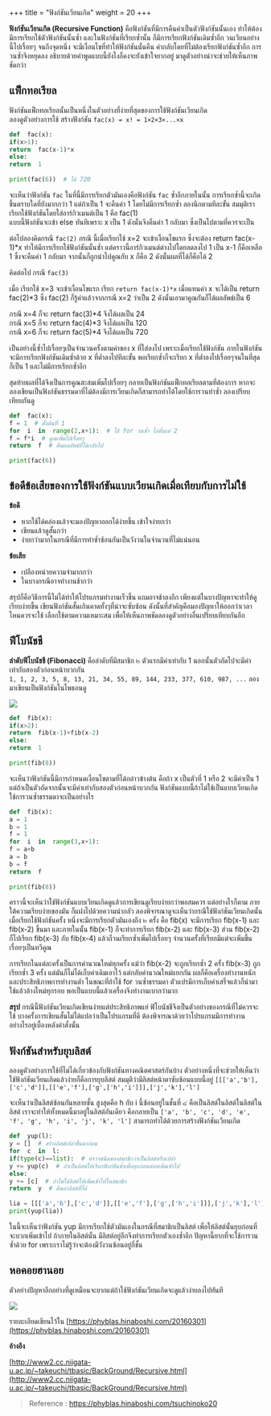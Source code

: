 +++
title = "ฟังก์ชันเวียนเกิด"
weight = 20
+++

**ฟังก์ชันเวียนเกิด  (Recursive Function)** คือฟังก์ชันที่มีการคืนค่าเป็นตัวฟังก์ชันนั้นเอง ทำให้ต้องมีการเรียกใช้ตัวฟังก์ชันนั้นซ้ำ และในฟังก์ชันที่เรียกซ้ำนั้น ก็มีการเรียกฟังก์ชันเดิมซ้ำอีก วนเวียนอย่างนี้ไปเรื่อยๆ จนถึงจุดหนึ่ง จะมีเงื่อนไขที่ทำให้ฟังก์ชันนั้นคืน ค่ากลับโดยที่ไม่ต้องเรียกฟังก์ชันซ้ำอีก การวนซ้ำจึงหยุดลง  อธิบายด้วยคำพูดแบบนี้ยังไงก็คงจะยังเข้าใจยากอยู่ มาดูตัวอย่างน่าจะช่วยให้เห็นภาพชัดกว่า  

  
## **แฟ็กทอเรียล**  

ฟังก์ชันแฟ็กทอเรียลนั้นเป็นหนึ่งในตัวอย่างที่ง่ายที่สุดของการใช้ฟังก์ชันเวียนเกิด  
ลองดูตัวอย่างการใช้ สร้างฟังก์ชัน `fac(x) = x! = 1×2×3×...×x`

```py
def  fac(x):  
if(x>1):  
return  fac(x-1)*x  
else:  
return  1  
  
print(fac(6))  # ได้ 720
```
  
จะเห็นว่าฟังก์ชัน `fac` ในที่นี้มีการเรียกตัวมันเองคือฟังก์ชัน `fac` ซ้ำอีกภายในนั้น การเรียกซ้ำนี้จะเกิดขึ้นตราบใดที่ยังมากกว่า 1 แต่ถ้าเป็น 1 จะคืนค่า 1 โดยไม่มีการเรียกซ้ำ  ลองนึกตามทีละขั้น สมมุติเราเรียกใช้ฟังก์ชันโดยใส่อาร์กิวเมนต์เป็น 1 คือ fac(1)  
แบบนี้ฟังก์ชันจะเข้า else ทันทีเพราะ x เป็น 1 ดังนั้นจึงคืนค่า 1 กลับมา ซึ่งเป็นไปตามที่ควรจะเป็น  
  
ต่อไปลองคิดกรณี `fac(2)`  กรณี นี้เมื่อเรียกใช้ x=2 จะเข้าเงื่อนไขแรก ซึ่งจะต้อง return fac(x-1)*x ทำให้มีการเรียกใช้ฟังก์ชันนั้นซ้ำ แต่คราวนี้อาร์กิวเมนต์ต่างไปโดยลดลงไป 1 เป็น x-1 ก็คือเหลือ 1  ซึ่งจะคืนค่า 1 กลับมา จากนั้นก็ถูกนำไปคูณกับ x ก็คือ 2 ดังนั้นผลที่ได้ก็คือได้ 2  
  
คิดต่อไป กรณี `fac(3)`  
  
เมื่อ เรียกใช้ x=3 จะเข้าเงื่อนไขแรก เรียก `return fac(x-1)*x` เมื่อแทนค่า x จะได้เป็น return fac(2)*3 ซึ่ง fac(2) ก็รู้ค่าแล้วจากกรณี x=2 ว่าเป็น 2 ดังนั้นเอามาคูณกันก็ได้ผลลัพธ์เป็น 6  
  
กรณี x=4 ก็จะ return fac(3)*4 จึงได้ผลเป็น 24  
กรณี x=5 ก็จะ return fac(4)*3 จึงได้ผลเป็น 120  
กรณี x=6 ก็จะ return fac(5)*4 จึงได้ผลเป็น 720  
  
เป็นอย่างนี้ซ้ำไปเรื่อยๆเป็นจำนวนครั้งตามค่าของ x ที่ใส่ลงไป  เพราะเมื่อเรียกใช้ฟังก์ชัน ภายในฟังก์ชันจะมีการเรียกฟังก์ชันเดิมซ้ำด้วย x ที่ต่ำลงไปทีละขั้น พอเรียกซ้ำก็จะเรียก x ที่ต่ำลงไปเรื่อยๆจนในที่สุดก็เป็น 1 และไม่มีการเรียกซ้ำอีก  
  
สุดท้ายผลที่ได้จึงเป็นการคูณสะสมเพิ่มไปเรื่อยๆ กลายเป็นฟังก์ชันแฟ็กทอเรียลตามที่ต้องการ  หากจะลองเขียนเป็นฟังก์ชันธรรมดาที่ไม่ต้องมีการเวียนเกิดก็สามารถทำได้โดยใช้การวนทำซ้ำ ลองเปรียบเทียบกันดู

```py
def  fac(x):  
f = 1  # ตั้งต้นที่ 1  
for  i  in  range(2,x+1):  # ใช้ for วนซ้ำ ไล่ตั้งแต่ 2  
f = f*i  # คูณเพิ่มไปเรื่อยๆ  
return  f  # คืนผลลัพธ์ที่ได้กลับไป  
  
print(fac(6))
```
  
## **ข้อดีข้อเสียของการใช้ฟังก์ชันแบบเวียนเกิดเมื่อเทียบกับการไม่ใช้**  

**ข้อดี**  
- หากใช้ได้คล่องแล้วจะมองปัญหาออกได้ง่ายขึ้น เข้าใจง่ายกว่า  
- เขียนแล้วดูสั้นกว่า  
- ง่ายกว่ามากในกรณีที่มีการทำซ้ำซ้อนกันเป็นวังวนในจำนวนที่ไม่แน่นอน  
  
**ข้อเสีย**  
- เปลืองหน่วยความจำมากกว่า  
- ในบางกรณีอาจทำงานช้ากว่า  
  
สรุปก็คือวิธีการนี้ไม่ได้ทำให้โปรแกรมทำงานเร็วขึ้น แถมอาจช้าลงอีก เพียงแต่ในบางปัญหาจะทำให้ดูเรียบง่ายขึ้น เขียนฟังก์ชันสั้นเกินคาดทั้งๆที่น่าจะซับซ้อน  ดังนั้นที่สำคัญคือมองปัญหาให้ออกว่าเวลาไหนควรจะใช้ เลือกใช้ตามความเหมาะสม  เพื่อให้เห็นภาพชัดลองดูตัวอย่างอื่นเปรียบเทียบกันอีก  
  
  
  
## **ฟีโบนัชชี**  

**ลำดับฟีโบนัชชี (Fibonacci)** คือลำดับที่มีสมาชิก ๒ ตัวแรกมีค่าเท่ากับ 1 นอกนั้นตัวถัดไปจะมีค่าเท่ากับสองตัวก่อนหน้าบวกกัน  
`1, 1, 2, 3, 5, 8, 13, 21, 34, 55, 89, 144, 233, 377, 610, 987, ...`   ลองมาเขียนเป็นฟังก์ชันในไพธอนดู
  
![](https://phyblas.hinaboshi.com/rup/nayuki/tsuchinoko/c20a01.jpg)  
  

```py
def  fib(x):  
if(x>2):  
return  fib(x-1)+fib(x-2)  
else:  
return  1  
  
print(fib(8))
```
  
จะเห็นว่าฟังก์ชันนี้มีการกำหนดเงื่อนไขตามที่ได้กล่าวข้างต้น คือถ้า x เป็นตัวที่ 1 หรือ 2 จะมีค่าเป็น 1 แต่ถ้าเป็นตัวถัดจากนั้นจะมีค่าเท่ากับสองตัวก่อนหน้าบวกกัน  ฟังก์ชันแบบนี้ถ้าไม่ใช้เป็นแบบเวียนเกิด ใช้การวนซ้ำธรรมดาจะเป็นอย่างไร
```py
def  fib(x):  
a = 1  
b = 1  
f = 1  
for  i  in  range(3,x+1):  
f = a+b  
a = b  
b = f  
return  f  
  
print(fib(8))
```
  
คราวนี้จะเห็นว่าใช้ฟังก์ชันแบบเวียนเกิดดูแล้วการเขียนดูเรียบง่ายกว่าพอสมควร  แต่อย่างไรก็ตาม ภายใต้ความเรียบง่ายของมัน ก็แฝงไปด้วยความน่ากลัว  ลองพิจารณาดูจะเห็นว่ากรณีใช้ฟังก์ชันเวียนเกิดนั้นเมื่อเรียกใช้ฟังก์ชันครั้ง หนึ่งจะมีการเรียกตัวมันเองถึง ๒ ครั้ง คือ fib(x) จะมีการเรียก fib(x-1) และ fib(x-2) ขึ้นมา  และภายในนั้น fib(x-1) ก็จะทำการเรียก fib(x-2) และ fib(x-3) ส่วน fib(x-2) ก็ไปเรียก fib(x-3) กับ fib(x-4) แล้วก็วนเรียกซ้ำเพิ่มไปเรื่อยๆ จำนวนครั้งที่เรียกมีแต่จะเพิ่มขึ้นเรื่อยๆเป็นทวีคูณ  
  
การเรียกในแต่ละครั้งเป็นการคำนวณใหม่ทุกครั้ง แม้ว่า fib(x-2) จะถูกเรียกซ้ำ 2 ครั้ง fib(x-3) ถูกเรียกซ้ำ 3 ครั้ง แต่มันก็ไม่ได้เก็บค่าเดิมเอาไว้ แต่กลับคำนวณใหม่แยกกัน  ผลก็คือเครื่องทำงานหนักและประสิทธิภาพการทำงานต่ำ  ในขณะที่ถ้าใช้ for วนซ้ำธรรมดา ตัวแปรมีการเก็บค่าเสร็จแล้วก็นำมาใช้แล้วล้างใหม่ทุกรอบ พอเป็นแบบนี้แล้วเครื่องจึงทำงานเบากว่ามาก  
  
**สรุป** กรณีนี้ฟังก์ชันเวียนเกิดเขียนง่ายแต่ประสิทธิภาพแย่ ฟิโบนัชชีจึงเป็นตัวอย่างของกรณีที่ไม่ควรจะใช้  บางครั้งการเขียนสั้นไม่ได้แปลว่าเป็นโปรแกรมที่ดี ต้องพิจารณาด้วยว่าโปรแกรมมีการทำงานอย่างไรอยู่เบื้องหลังคำสั่งนั้น  
  
  
  
## **ฟังก์ชันสำหรับยุบลิสต์**  

ลองดูตัวอย่างการใช้ที่ไม่ได้เกี่ยวข้องกับฟังก์ชันทางคณิตศาสตร์กันบ้าง  ตัวอย่างหนึ่งที่จะช่วยให้เห็นว่าใช้ฟังก์ชันเวียนเกิดแล้วง่ายก็คือการยุบลิสต์  สมมุติว่ามีลิสต์หน้าตาซับซ้อนแบบนี้อยู่ `[[['a','b'],['c','d']],[['e','f'],['g',['h','i']]],['j','k'],'l']`  
  
จะเห็นว่าเป็นลิสต์ซ้อนกันหลายชั้น สูงสุดคือ h กับ i นี้ซ้อนอยู่ในชั้นที่ ๔ คือเป็นลิสต์ในลิสต์ในลิสต์ในลิสต์  เราจะทำให้ทั้งหมดนี้มาอยู่ในลิสต์อันเดียว คือกลายเป็น `['a', 'b', 'c', 'd', 'e', 'f', 'g', 'h', 'i', 'j', 'k', 'l']`  สามารถทำได้ด้วยการสร้างฟังก์ชันเวียนเกิด

```py
def  yup(l):  
y = []  # สร้างลิสต์เปล่าขึ้นมาก่อน  
for  c  in  l:  
if(type(c)==list):  # ตรวจชนิดของสมาชิกว่าเป็นลิสต์หรือเปล่า  
y += yup(c)  # ถ้าเป็นลิสต์ให้เรียกฟังก์ชันซ้ำเพื่อยุบก่อนค่อยเพิ่มเข้าไป  
else:  
y += [c]  # ถ้าไม่ใช่ลิสต์ให้เพิ่มเข้าไปในสมาชิก  
return  y  # คืนค่าลิสต์ที่ได้  
  
lia = [[['a','b'],['c','d']],[['e','f'],['g',['h','i']]],['j','k'],'l']  
print(yup(lia))
```

ในนี้จะเห็นว่าฟังก์ชัน yup มีการเรียกใช้ตัวมันเองในกรณีที่สมาชิกเป็นลิสต์ เพื่อให้ลิสต์นั้นยุบก่อนที่จะบวกเพิ่มเข้าไป ถ้าภายในลิสต์นั้น มีลิสต์อยู่อีกจึงทำการเรียกตัวเองซ้ำอีก  ปัญหานี้ยากที่จะใช้การวนซ้ำด้วย for เพราะเราไม่รู้ว่าจะต้องมีวังวนซ้อนอยู่กี่ชั้น  

## **หอคอยฮานอย**  

ตัวอย่างปัญหาอีกอย่างที่ดูเหมือนจะยากแต่ถ้าใช้ฟังก์ชันเวียนเกิดจะดูแล้วง่ายลงไปทันที  
  
![](https://phyblas.hinaboshi.com/rup/nayuki/tsuchinoko/c20a02.jpg)  
  
รายละเอียดเขียนไว้ใน [https://phyblas.hinaboshi.com/20160301](https://phyblas.hinaboshi.com/20160301)    
  
  
**อ้างอิง**

[http://www2.cc.niigata-u.ac.jp/~takeuchi/tbasic/BackGround/Recursive.html](http://www2.cc.niigata-u.ac.jp/~takeuchi/tbasic/BackGround/Recursive.html)

> Reference : https://phyblas.hinaboshi.com/tsuchinoko20
